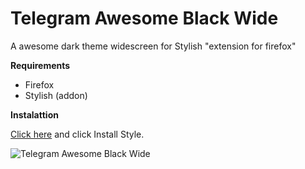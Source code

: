 # Telegram Awesome Black Wide

A awesome dark theme widescreen for Stylish "extension for firefox"

**Requirements**
- Firefox
- Stylish (addon)

**Instalattion**

[Click here](https://userstyles.org/style_screenshots/181906_after.jpeg?r=1585928195) and click Install Style.


![Telegram Awesome Black Wide](https://userstyles.org/style_screenshots/181906_after.jpeg)
